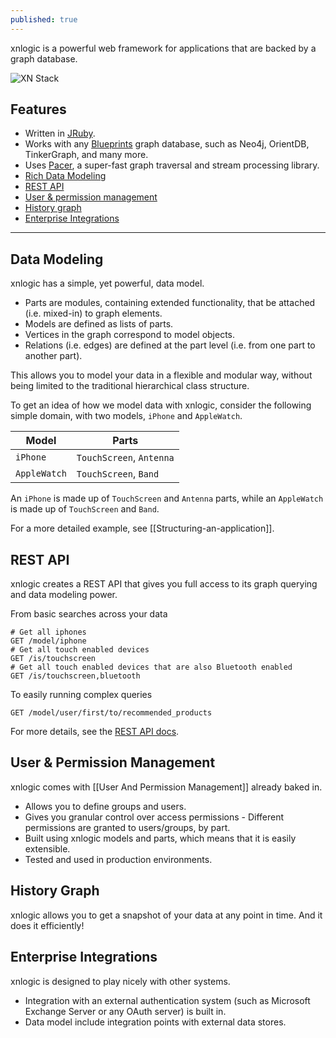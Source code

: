 ```yaml
---
published: true
---
```


xnlogic is a powerful web framework for applications that are backed by a graph database. 

![XN Stack](https://dl.dropboxusercontent.com/s/sew1hvjfeclxhrv/XN_stack.png)
      

## Features

 * Written in [JRuby](http://jruby.org/).
 * Works with any [Blueprints](https://github.com/tinkerpop/blueprints/wiki) graph database, such as Neo4j, OrientDB, TinkerGraph, and many more.
 * Uses [Pacer](https://github.com/pangloss/pacer), a super-fast graph traversal and stream processing library.
 * [Rich Data Modeling](#data-modeling)
 * [REST API](#rest-api)
 * [User & permission management](#user--permission-management)
 * [History graph](#history-graph)
 * [Enterprise Integrations](#enterprise-integrations)
     
----

## Data Modeling

xnlogic has a simple, yet powerful, data model.
 * Parts are modules, containing extended functionality, that be attached (i.e. mixed-in) to graph elements.
 * Models are defined as lists of parts. 
 * Vertices in the graph correspond to model objects.
 * Relations (i.e. edges) are defined at the part level (i.e. from one part to another part).

This allows you to model your data in a flexible and modular way, without being limited to the traditional hierarchical class structure.

To get an idea of how we model data with xnlogic, consider the following simple domain, with two models, `iPhone` and `AppleWatch`.


| Model        | Parts     |
| ------------ | --------- |
| `iPhone`     | `TouchScreen`, `Antenna` |
| `AppleWatch` | `TouchScreen`, `Band`    |

An `iPhone` is made up of `TouchScreen` and `Antenna` parts, while an `AppleWatch` 
is made up of `TouchScreen` and `Band`.

For a more detailed example, see [[Structuring-an-application]].


## REST API

xnlogic creates a REST API that gives you full access to its graph querying and data modeling power.

From basic searches across your data
```
# Get all iphones
GET /model/iphone
# Get all touch enabled devices
GET /is/touchscreen
# Get all touch enabled devices that are also Bluetooth enabled
GET /is/touchscreen,bluetooth
```
To easily running complex queries
```
GET /model/user/first/to/recommended_products
```

For more details, see the [REST API docs](REST-API).


## User & Permission Management

xnlogic comes with [[User And Permission Management]] already baked in.
 * Allows you to define groups and users.
 * Gives you granular control over access permissions - Different permissions are granted to users/groups, by part.
 * Built using xnlogic models and parts, which means that it is easily extensible.
 * Tested and used in production environments.

## History Graph

xnlogic allows you to get a snapshot of your data at any point in time. 
And it does it efficiently!

## Enterprise Integrations

xnlogic is designed to play nicely with other systems.
 * Integration with an external authentication system (such as Microsoft Exchange Server or any OAuth server) is built in.
 * Data model include integration points with external data stores.
